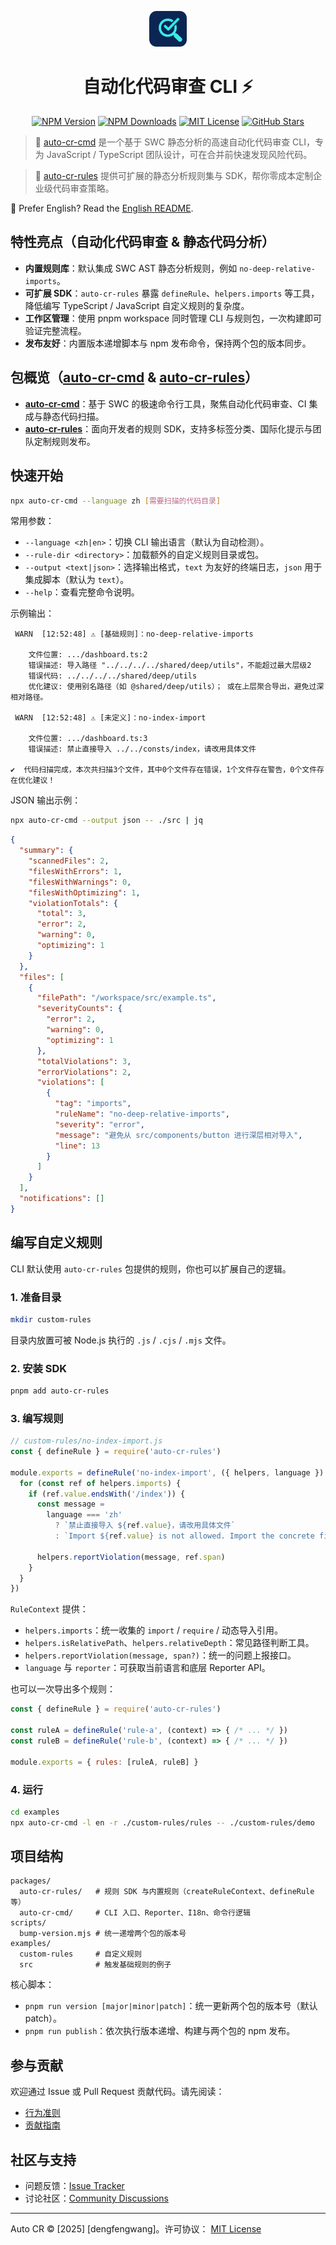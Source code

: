 <p align="center">
  <a href="https://github.com/wangweiwei/auto-cr">
    <img src="https://github.com/wangweiwei/auto-cr/blob/main/assets/images/logo.png?raw=true" alt="auto-cr logo" width="60" />
  </a>
</p>

<h1 align="center">自动化代码审查 CLI ⚡️</h1>

<p align="center">
  <a href="https://www.npmjs.com/package/auto-cr-cmd"><img alt="NPM Version" src="https://img.shields.io/npm/v/auto-cr-cmd.svg?style=flat"/></a>
  <a href="https://www.npmjs.com/package/auto-cr-cmd"><img alt="NPM Downloads" src="https://img.shields.io/npm/dm/auto-cr-cmd.svg?style=flat"/></a>
  <a href="./LICENSE"><img alt="MIT License" src="https://img.shields.io/github/license/wangweiwei/auto-cr"/></a>
  <a href="https://github.com/wangweiwei/auto-cr/stargazers"><img alt="GitHub Stars" src="https://img.shields.io/github/stars/wangweiwei/auto-cr" /></a>
</p>

> 🎯 [auto-cr-cmd](https://github.com/wangweiwei/auto-cr/tree/main/packages/auto-cr-cmd) 是一个基于 SWC 静态分析的高速自动化代码审查 CLI，专为 JavaScript / TypeScript 团队设计，可在合并前快速发现风险代码。

> 🔧 [auto-cr-rules](https://github.com/wangweiwei/auto-cr/tree/main/packages/auto-cr-rules) 提供可扩展的静态分析规则集与 SDK，帮你零成本定制企业级代码审查策略。

📘 Prefer English? Read the [English README](https://github.com/wangweiwei/auto-cr/blob/main/README.md).


## 特性亮点（自动化代码审查 & 静态代码分析）

- **内置规则库**：默认集成 SWC AST 静态分析规则，例如 `no-deep-relative-imports`。
- **可扩展 SDK**：`auto-cr-rules` 暴露 `defineRule`、`helpers.imports` 等工具，降低编写 TypeScript / JavaScript 自定义规则的复杂度。
- **工作区管理**：使用 pnpm workspace 同时管理 CLI 与规则包，一次构建即可验证完整流程。
- **发布友好**：内置版本递增脚本与 npm 发布命令，保持两个包的版本同步。

## 包概览（[auto-cr-cmd](https://github.com/wangweiwei/auto-cr/tree/main/packages/auto-cr-cmd) & [auto-cr-rules](https://github.com/wangweiwei/auto-cr/tree/main/packages/auto-cr-rules)）

- **[auto-cr-cmd](https://github.com/wangweiwei/auto-cr/tree/main/packages/auto-cr-cmd)**：基于 SWC 的极速命令行工具，聚焦自动化代码审查、CI 集成与静态代码扫描。
- **[auto-cr-rules](https://github.com/wangweiwei/auto-cr/tree/main/packages/auto-cr-rules)**：面向开发者的规则 SDK，支持多标签分类、国际化提示与团队定制规则发布。

## 快速开始

```bash
npx auto-cr-cmd --language zh [需要扫描的代码目录]
```

常用参数：

- `--language <zh|en>`：切换 CLI 输出语言（默认为自动检测）。
- `--rule-dir <directory>`：加载额外的自定义规则目录或包。
- `--output <text|json>`：选择输出格式，`text` 为友好的终端日志，`json` 用于集成脚本（默认为 `text`）。
- `--help`：查看完整命令说明。

示例输出：

```text
 WARN  [12:52:48] ⚠️ [基础规则]：no-deep-relative-imports 
  
    文件位置: .../dashboard.ts:2
    错误描述: 导入路径 "../../../../shared/deep/utils"，不能超过最大层级2
    错误代码: ../../../../shared/deep/utils
    优化建议: 使用别名路径（如 @shared/deep/utils）； 或在上层聚合导出，避免过深相对路径。

 WARN  [12:52:48] ⚠️ [未定义]：no-index-import

    文件位置: .../dashboard.ts:3
    错误描述: 禁止直接导入 ../../consts/index，请改用具体文件

✔  代码扫描完成，本次共扫描3个文件，其中0个文件存在错误，1个文件存在警告，0个文件存在优化建议！
```

JSON 输出示例：

```bash
npx auto-cr-cmd --output json -- ./src | jq
```

```json
{
  "summary": {
    "scannedFiles": 2,
    "filesWithErrors": 1,
    "filesWithWarnings": 0,
    "filesWithOptimizing": 1,
    "violationTotals": {
      "total": 3,
      "error": 2,
      "warning": 0,
      "optimizing": 1
    }
  },
  "files": [
    {
      "filePath": "/workspace/src/example.ts",
      "severityCounts": {
        "error": 2,
        "warning": 0,
        "optimizing": 1
      },
      "totalViolations": 3,
      "errorViolations": 2,
      "violations": [
        {
          "tag": "imports",
          "ruleName": "no-deep-relative-imports",
          "severity": "error",
          "message": "避免从 src/components/button 进行深层相对导入",
          "line": 13
        }
      ]
    }
  ],
  "notifications": []
}
```

## 编写自定义规则

CLI 默认使用 `auto-cr-rules` 包提供的规则，你也可以扩展自己的逻辑。

### 1. 准备目录

```bash
mkdir custom-rules
```

目录内放置可被 Node.js 执行的 `.js` / `.cjs` / `.mjs` 文件。

### 2. 安装 SDK

```bash
pnpm add auto-cr-rules
```

### 3. 编写规则

```js
// custom-rules/no-index-import.js
const { defineRule } = require('auto-cr-rules')

module.exports = defineRule('no-index-import', ({ helpers, language }) => {
  for (const ref of helpers.imports) {
    if (ref.value.endsWith('/index')) {
      const message =
        language === 'zh'
          ? `禁止直接导入 ${ref.value}，请改用具体文件`
          : `Import ${ref.value} is not allowed. Import the concrete file instead.`

      helpers.reportViolation(message, ref.span)
    }
  }
})
```

`RuleContext` 提供：

- `helpers.imports`：统一收集的 `import` / `require` / 动态导入引用。
- `helpers.isRelativePath`、`helpers.relativeDepth`：常见路径判断工具。
- `helpers.reportViolation(message, span?)`：统一的问题上报接口。
- `language` 与 `reporter`：可获取当前语言和底层 Reporter API。

也可以一次导出多个规则：

```js
const { defineRule } = require('auto-cr-rules')

const ruleA = defineRule('rule-a', (context) => { /* ... */ })
const ruleB = defineRule('rule-b', (context) => { /* ... */ })

module.exports = { rules: [ruleA, ruleB] }
```

### 4. 运行

```bash
cd examples
npx auto-cr-cmd -l en -r ./custom-rules/rules -- ./custom-rules/demo
```

## 项目结构

```text
packages/
  auto-cr-rules/   # 规则 SDK 与内置规则（createRuleContext、defineRule 等）
  auto-cr-cmd/     # CLI 入口、Reporter、I18n、命令行逻辑
scripts/
  bump-version.mjs # 统一递增两个包的版本号
examples/
  custom-rules     # 自定义规则
  src              # 触发基础规则的例子
```

核心脚本：

- `pnpm run version [major|minor|patch]`：统一更新两个包的版本号（默认 patch）。
- `pnpm run publish`：依次执行版本递增、构建与两个包的 npm 发布。

## 参与贡献

欢迎通过 Issue 或 Pull Request 贡献代码。请先阅读：

- [行为准则](./CODE_OF_CONDUCT.md)
- [贡献指南](./CONTRIBUTING.md)

## 社区与支持

- 问题反馈：[Issue Tracker](https://github.com/wangweiwei/auto-cr/issues)
- 讨论社区：[Community Discussions](https://github.com/wangweiwei/auto-cr/discussions)

---

Auto CR © [2025] [dengfengwang]。许可协议： [MIT License](./LICENSE)
